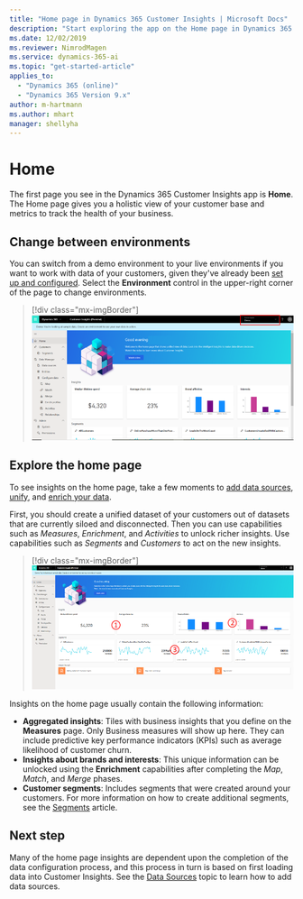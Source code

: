 ```yaml
---
title: "Home page in Dynamics 365 Customer Insights | Microsoft Docs"
description: "Start exploring the app on the Home page in Dynamics 365 Customer Insights."
ms.date: 12/02/2019
ms.reviewer: NimrodMagen
ms.service: dynamics-365-ai
ms.topic: "get-started-article"
applies_to: 
  - "Dynamics 365 (online)"
  - "Dynamics 365 Version 9.x"
author: m-hartmann
ms.author: mhart
manager: shellyha
---
```


# Home

The first page you see in the Dynamics 365 Customer Insights app is **Home**. The Home page gives you a holistic view of your customer base and metrics to track the health of your business.

## Change between environments

You can switch from a demo environment to your live environments if you want to work with data of your customers, given they've already been [set up and configured](pm-data-sources.md). Select the **Environment** control in the upper-right corner of the page to change environments.

> [!div class="mx-imgBorder"] 
> ![Switch environment](media/home-page-environment-switcher.png "Switch environment")

## Explore the home page

To see insights on the home page, take a few moments to [add data sources](pm-data-sources.md), [unify](pm-configure-data.md), and [enrich your data](pm-enrichment.md).

First, you should create a unified dataset of your customers out of datasets that are currently siloed and disconnected. Then you can use capabilities such as *Measures*, *Enrichment*, and *Activities* to unlock richer insights. Use capabilities such as *Segments* and *Customers* to act on the new insights.

> [!div class="mx-imgBorder"] 
> ![Insights on Home page](media/home-page-insights.png "Insights on Home page")

Insights on the home page usually contain the following information:

- **Aggregated insights**: Tiles with business insights that you define on the **Measures** page. Only Business measures will show up here. They can include predictive key performance indicators (KPIs) such as average likelihood of customer churn.
- **Insights about brands and interests**: This unique information can be unlocked using the **Enrichment** capabilities after completing the *Map*, *Match*, and *Merge* phases.  
- **Customer segments**: Includes segments that were created around your customers. For more information on how to create additional segments, see the [Segments](pm-segments.md) article.

## Next step

Many of the home page insights are dependent upon the completion of the data configuration process, and this process in turn is based on first loading data into Customer Insights. See the [Data Sources](pm-data-sources.md) topic to learn how to add data sources.